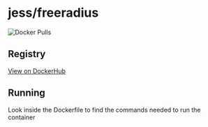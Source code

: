 # jess/freeradius

![Docker Pulls](https://img.shields.io/docker/pulls/jess/freeradius)



## Registry

[View on DockerHub](https://hub.docker.com/r/jess/freeradius)

## Running

Look inside the Dockerfile to find the commands needed to run the container
